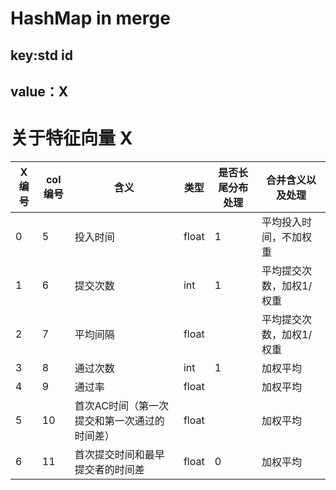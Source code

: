 # HashMap  in merge
## key:std id

## value：X

# 关于特征向量 X
| X编号 | col编号 | 含义                                         | 类型  | 是否长尾分布处理 | 合并含义以及处理         |
| ----- | ------- | -------------------------------------------- | ----- | ---------------- | ------------------------ |
| 0     | 5       | 投入时间                                     | float | 1                | 平均投入时间，不加权重   |
| 1     | 6       | 提交次数                                     | int   | 1                | 平均提交次数，加权1/权重 |
| 2     | 7       | 平均间隔                                     | float |                  | 平均提交次数，加权1/权重 |
| 3     | 8       | 通过次数                                     | int   | 1                | 加权平均                 |
| 4     | 9       | 通过率                                       | float |                  | 加权平均                 |
| 5     | 10      | 首次AC时间（第一次提交和第一次通过的时间差） | float |                  | 加权平均                 |
| 6     | 11      | 首次提交时间和最早提交者的时间差             | float | 0                | 加权平均                 |